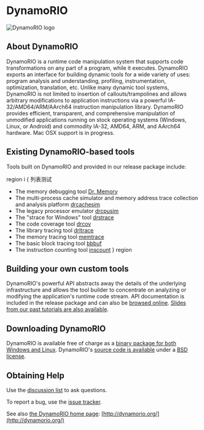 # DynamoRIO

![DynamoRIO logo](http://www.burningcutlery.com/images/dynamorio/drlogo.png)

## About DynamoRIO

DynamoRIO is a runtime code manipulation system that supports code
transformations on any part of a program, while it executes. DynamoRIO
exports an interface for building dynamic tools for a wide variety of uses:
program analysis and understanding, profiling, instrumentation,
optimization, translation, etc. Unlike many dynamic tool systems, DynamoRIO
is not limited to insertion of callouts/trampolines and allows arbitrary
modifications to application instructions via a powerful IA-32/AMD64/ARM/AArch64
instruction manipulation library. DynamoRIO provides efficient,
transparent, and comprehensive manipulation of unmodified applications
running on stock operating systems (Windows, Linux, or Android) and commodity
IA-32, AMD64, ARM, and AArch64 hardware.  Mac OSX support is in progress.

## Existing DynamoRIO-based tools

Tools built on DynamoRIO and provided in our release package include:


region i { 列表测试
- The memory debugging tool [Dr. Memory](http://drmemory.org)
- The multi-process cache simulator and memory address trace collection and
  analysis platform [drcachesim](http://dynamorio.org/docs/page_drcachesim.html)
- The legacy processor emulator
  [drcpusim](http://dynamorio.org/docs/page_drcpusim.html)
- The "strace for Windows" tool [drstrace](http://drmemory.org/strace_for_windows.html)
- The code coverage tool [drcov](http://dynamorio.org/docs/page_drcov.html)
- The library tracing tool [drltrace](https://github.com/DynamoRIO/drmemory/tree/master/drltrace)
- The memory tracing tool [memtrace](https://github.com/DynamoRIO/dynamorio/blob/master/api/samples/memtrace_simple.c)
- The basic block tracing tool [bbbuf](https://github.com/DynamoRIO/dynamorio/blob/master/api/samples/bbbuf.c)
- The instruction counting tool [inscount](https://github.com/DynamoRIO/dynamorio/blob/master/api/samples/inscount.cpp)
} region

## Building your own custom tools

DynamoRIO's powerful API abstracts away the details of the underlying
infrastructure and allows the tool builder to concentrate on analyzing or
modifying the application's runtime code stream.  API documentation is
included in the release package and can also be [browsed
online](http://dynamorio.org/docs/).  [Slides from our past tutorials are
also available](https://github.com/DynamoRIO/dynamorio/wiki/Downloads).

## Downloading DynamoRIO

DynamoRIO is available free of charge as a [binary package for both Windows
and Linux](https://github.com/DynamoRIO/dynamorio/wiki/Downloads).
DynamoRIO's [source code is
available](https://github.com/DynamoRIO/dynamorio) under a [BSD
license](https://github.com/DynamoRIO/dynamorio/blob/master/License.txt).

## Obtaining Help

Use the [discussion list](http://groups.google.com/group/DynamoRIO-Users)
to ask questions.

To report a bug, use the [issue
tracker](https://github.com/DynamoRIO/dynamorio/issues).

See also [the DynamoRIO home page](http://dynamorio.org/): [http://dynamorio.org/](http://dynamorio.org/)
